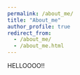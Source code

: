 ```yaml
---
permalink: /about_me/
title: "About_me"
author_profile: true
redirect_from: 
  - /about_me/
  - /about_me.html
---
```


HELLOOOO!!
